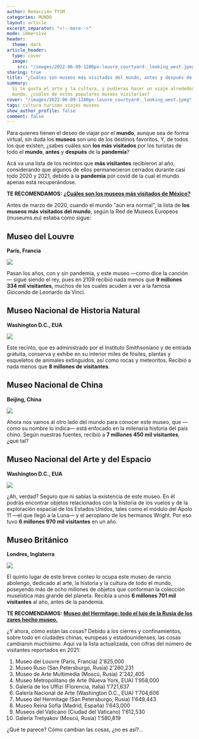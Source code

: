 ```yaml
---
author: Redacción TYSM
categories: MUNDO
layout: article
excerpt_separator: "<!--more-->"
mode: immersive
header:
  theme: dark
article_header:
  type: cover
  image:
    src: "/images/2022-06-09-1280px-louvre_courtyard-_looking_west.jpeg"
sharing: true
title: "¿Cuáles son museos más visitados del mundo, antes y después de la pandemia?"
summary:
  Si te gusta el arte y la cultura, y pudieras hacer un viaje alrededor del
  mundo, ¿cuáles de estos populares museos visitarías?
cover: "/images/2022-06-09-1280px-louvre_courtyard-_looking_west.jpeg"
tags: cultura turismo viajes museos
show_author_profile: false
comment: false
---
```


Para quienes tienen el deseo de viajar por el **mundo**, aunque sea de forma virtual, sin duda los **museos** son uno de los destinos favoritos. Y, de todos los que existen, ¿sabes cuáles son **los más visitados** por los turistas de todo el **mundo**, **antes** y **después** de la **pandemia**?

Acá va una lista de los recintos que **más visitantes** recibieron al año, considerando que algunos de ellos permanecieron cerrados durante casi todo 2020 y 2021, debido a la **pandemia** por covid de la cual el mundo apenas está recuperándose.

**TE RECOMENDAMOS:** [**¿Cuáles son los museos más visitados de México?**](https://blog.tonoysumariachi.com/turismo/2022/06/07/cuales-son-los-museos-mas-visitados-de-mexico.html)

Antes de marzo de 2020, cuando el mundo "aún era normal", la lista de **los museos más visitados del mundo**, según la Red de Museos Europeos (museums.eu) estaba como sigue:

## Museo del Louvre

**París, Francia**

![](https://upload.wikimedia.org/wikipedia/commons/thumb/8/81/Louvre_at_dusk.JPG/1024px-Louvre_at_dusk.JPG)

Pasan los años, con y sin pandemia, y este museo —como dice la canción— sigue siendo el rey, pues en 2109 recibió nada menos que **9 millones 334 mil visitantes**, muchos de los cuales acuden a ver a la famosa _Gioconda_ de Leonardo da Vinci.

## Museo Nacional de Historia Natural

**Washington D.C., EUA**

![](https://upload.wikimedia.org/wikipedia/commons/thumb/9/93/National_Museum_of_Natural_History_Rotunda_pano.jpg/1024px-National_Museum_of_Natural_History_Rotunda_pano.jpg)

Este recinto, que es administrado por el Instituto Smithsoniano y de entrada gratuita, conserva y exhibe en su interior miles de fósiles, plantas y esqueletos de animales extinguidos, así como rocas y meteoritos. Recibió a nada menos que **8 millones de visitantes**.

## Museo Nacional de China

**Beijing, China**

![](https://upload.wikimedia.org/wikipedia/commons/thumb/0/0e/National_Museum_of_China_%289835116674%29.jpg/1024px-National_Museum_of_China_%289835116674%29.jpg)

Ahora nos vamos al otro lado del mundo para conocer este museo, que —como su nombre lo indica— está enfocado en la milenaria historia del país chino. Según nuestras fuentes, recibió a **7 millones 450 mil visitantes**, ¿qué tal?

## Museo Nacional del Arte y del Espacio

**Washington D.C., EUA**

![](https://upload.wikimedia.org/wikipedia/commons/thumb/a/ac/National_Air_and_Space_Museum_Entrance.JPG/1024px-National_Air_and_Space_Museum_Entrance.JPG)

¿Ah, verdad? Seguro que ni sabías la existencia de este museo. En él podrás encontrar objetos relacionados con la historia de los vuelos y de la exploración espacial de los Estados Unidos, tales como el módulo del Apolo 11 —el que llegó a la Luna— y el aeroplano de los hermanos Wright. Por eso tuvo **6 millones 970 mil visitantes** en un año.

## Museo Británico

**Londres, Inglaterra**

![](https://upload.wikimedia.org/wikipedia/commons/thumb/d/d1/The_British_Museum_today.jpg/1024px-The_British_Museum_today.jpg)

El quinto lugar de este breve conteo lo ocupa este museo de rancio abolengo, dedicado al arte, la historia y la cultura de todo el mundo, poseyendo más de ocho millones de objetos que conforman la colección museística más grande del planeta. Recibía a unos **6 millones 701 mil visitantes** al año, antes de la pandemia.

**TE RECOMENDAMOS:** [**Museo del Hermitage: todo el lujo de la Rusia de los zares hecho museo.**](https://blog.tonoysumariachi.com/mundo/2022/09/09/museo-del-hermitage-todo-el-lujo-de-la-rusia-de-los-zares-hecho-museo.html)

¿Y ahora, cómo están las cosas? Debido a los cierres y confinamientos, sobre todo en ciudades chinas, europeas y estadounidenses, las cosas cambiaron muchísimo. Aquí va la lista actualizada, con cifras del número de visitantes reportados en 2021:

1.  Museo del Louvre (París, Francia) 2'825,000
2.  Museo Ruso (San Petersburgo, Rusia) 2'260,231
3.  Museo de Arte Multimedia (Moscú, Rusia) 2'242,405
4.  Museo Metropolitano de Arte (Nueva York, EUA) 1'958,000
5.  Galería de los Uffizi (Florencia, Italia) 1'721,637
6.  Galería Nacional de Arte (Washington D.C., EUA) 1'704,606
7.  Museo del Hermitage (San Petersburgo, Rusia) 1'649,443
8.  Museo Reina Sofía (Madrid, España) 1'643,000
9.  Museos del Vaticano (Ciudad del Vaticano) 1'612,530
10. Galería Tretyakov (Moscú, Rusia) 1'580,819

¿Qué te parece? Cómo cambian las cosas, ¿no es así?…
